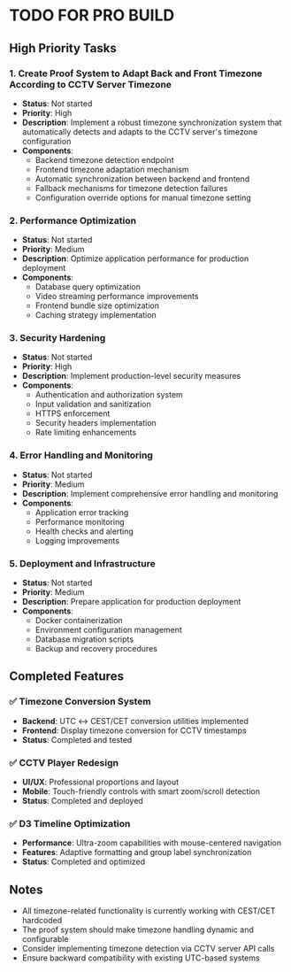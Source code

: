 # TODO FOR PRO BUILD

## High Priority Tasks

### 1. Create Proof System to Adapt Back and Front Timezone According to CCTV Server Timezone
- **Status**: Not started
- **Priority**: High
- **Description**: Implement a robust timezone synchronization system that automatically detects and adapts to the CCTV server's timezone configuration
- **Components**:
  - Backend timezone detection endpoint
  - Frontend timezone adaptation mechanism
  - Automatic synchronization between backend and frontend
  - Fallback mechanisms for timezone detection failures
  - Configuration override options for manual timezone setting

### 2. Performance Optimization
- **Status**: Not started
- **Priority**: Medium
- **Description**: Optimize application performance for production deployment
- **Components**:
  - Database query optimization
  - Video streaming performance improvements
  - Frontend bundle size optimization
  - Caching strategy implementation

### 3. Security Hardening
- **Status**: Not started
- **Priority**: High
- **Description**: Implement production-level security measures
- **Components**:
  - Authentication and authorization system
  - Input validation and sanitization
  - HTTPS enforcement
  - Security headers implementation
  - Rate limiting enhancements

### 4. Error Handling and Monitoring
- **Status**: Not started
- **Priority**: Medium
- **Description**: Implement comprehensive error handling and monitoring
- **Components**:
  - Application error tracking
  - Performance monitoring
  - Health checks and alerting
  - Logging improvements

### 5. Deployment and Infrastructure
- **Status**: Not started
- **Priority**: Medium
- **Description**: Prepare application for production deployment
- **Components**:
  - Docker containerization
  - Environment configuration management
  - Database migration scripts
  - Backup and recovery procedures

## Completed Features

### ✅ Timezone Conversion System
- **Backend**: UTC ↔ CEST/CET conversion utilities implemented
- **Frontend**: Display timezone conversion for CCTV timestamps
- **Status**: Completed and tested

### ✅ CCTV Player Redesign
- **UI/UX**: Professional proportions and layout
- **Mobile**: Touch-friendly controls with smart zoom/scroll detection
- **Status**: Completed and deployed

### ✅ D3 Timeline Optimization
- **Performance**: Ultra-zoom capabilities with mouse-centered navigation
- **Features**: Adaptive formatting and group label synchronization
- **Status**: Completed and optimized

## Notes

- All timezone-related functionality is currently working with CEST/CET hardcoded
- The proof system should make timezone handling dynamic and configurable
- Consider implementing timezone detection via CCTV server API calls
- Ensure backward compatibility with existing UTC-based systems
